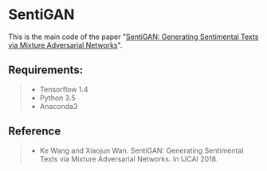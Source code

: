 # SentiGAN

This is the main code of the paper "[SentiGAN: Generating Sentimental Texts via Mixture Adversarial Networks](https://www.ijcai.org/proceedings/2018/0618.pdf)". 


## Requirements:
> * Tensorflow 1.4
> * Python 3.5
> * Anaconda3

## Reference
> * Ke Wang and Xiaojun Wan. SentiGAN: Generating Sentimental Texts via Mixture Adversarial Networks. In IJCAI 2018.




